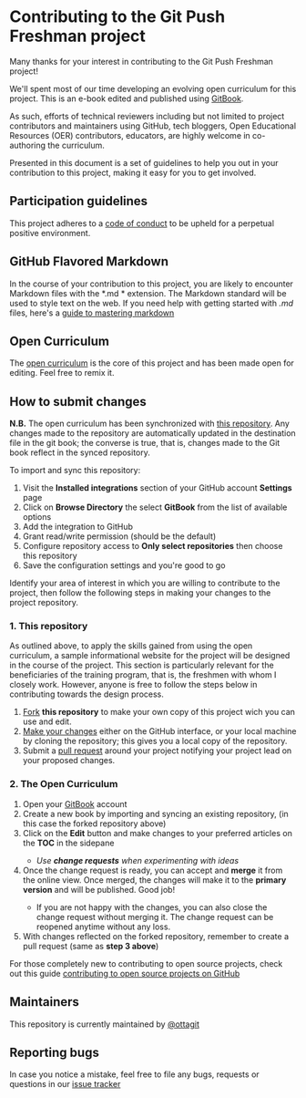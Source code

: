 # Contributing to the Git Push Freshman project

Many thanks for your interest in contributing to the Git Push Freshman project!

We'll spent most of our time developing an evolving open curriculum for this project. This is an e-book edited and published using <a href="https://www.gitbook.com">GitBook</a>. 

As such, efforts of technical reviewers including but not limited to project contributors and maintainers using GitHub, tech bloggers, Open Educational Resources (OER) contributors,  educators, are highly welcome in co-authoring the curriculum.

Presented in this document is a set of guidelines to help you out in your contribution to this project, making it easy for you to get involved.

## Participation guidelines

This project adheres to a <a href="https://github.com/ottagit/git_push_freshman/blob/master/CODE_OF_CONDUCT.md">code of conduct</a> to be upheld for a perpetual positive environment.

## GitHub Flavored Markdown
In the course of your contribution to this project, you are likely to encounter Markdown files with the *.md * extension. The Markdown standard will be used to style text on the web. If you need help with getting started with *.md* files, here's a <a href="https://guides.github.com/features/mastering-markdown/ ">guide to mastering markdown</a>

## Open Curriculum

The <a href="https://www.gitbook.com/book/ottagit/git-push-freshman-open-curriculum/details">open curriculum</a> is the core of this project and has been made open for editing. Feel free to remix it.

## How to submit changes 

<b>N.B.</b> The open curriculum has been synchronized with <a href="https://github.com/ottagit/git_push_freshman">this repository</a>. Any changes made to the repository are automatically updated in the destination file in the git book; the converse is true, that is, changes made to the Git book reflect in the synced repository.

To import and sync this repository:

<ol>
  <li>Visit the <b>Installed integrations</b> section of your GitHub account <b>Settings</b> page</li>
  <li>Click on <b>Browse Directory</b> the select <b>GitBook</b> from the list of available options</li>
  <li>Add the integration to GitHub</li>
  <li>Grant read/write permission (should be the default)</li>
  <li>Configure repository access to <b>Only select repositories</b> then choose this repository</li>
  <li>Save the configuration settings and you're good to go </li> 
</ol>

Identify your area of interest in which you are willing to contribute to the project, then follow the following steps
in making your changes to the project repository.

### 1. This repository

As outlined above, to apply the skills gained from using the open curriculum, a sample informational website for the project will be designed in the course of the project. This section is particularly relevant for the beneficiaries of the training program, that is, the freshmen with whom I closely work. However, anyone is free to follow the steps below in contributing towards the design process.

<ol>
  <li><a href="https://help.github.com/articles/fork-a-repo/">Fork</a> <b>this repository</b> to make your own copy of
  this project wich you can use and edit.</li>
  <li><a href="https://guides.github.com/activities/forking/#making-changes">Make your changes</a> either on the 
  GitHub interface, or your local machine by cloning the repository; this gives you a local copy of the repository.</li>
  <li>Submit a <a href="https://help.github.com/articles/about-pull-requests/">pull request</a> around your project
  notifying your project lead on your proposed changes.</li>
</ol>

### 2. The Open Curriculum

<ol>
  <li>Open your <a href="http://gitbook.com">GitBook</a> account </li>
  <li>Create a new book by importing and syncing an existing repository,  (in this case the forked repository above)</li> 
  <li>Click on the <b>Edit</b> button and make changes to your preferred articles on the <b>TOC</b> in the sidepane</li>
  <ul><li><i>Use <b>change requests</b> when experimenting with ideas</i></li></ul>
  <li>Once the change request is ready, you can accept and <b>merge</b> it from the online view. Once merged, the changes will make it to the <b>primary version</b> and will be published. Good job!</li>
  <ul><li>If you are not happy with the changes, you can also close the change request without merging it. The change request can be reopened anytime without any loss.</li></ul>
  <li>With changes reflected on the forked repository, remember to create a pull request (same as <b>step 3 above</b>)</li>
</ol>


For those completely new to contributing to open source projects, check out this 
guide <a href="https://akrabat.com/the-beginners-guide-to-contributing-to-a-github-project/">contributing to open source
projects on GitHub
</a>

## Maintainers

This repository is currently maintained by <a href="https://github.com/ottagit">@ottagit</a>

## Reporting bugs

In case you notice a mistake, feel free to file any bugs, requests or questions in our 
<a href="https://github.com/ottagit/git_push_freshman/issues">issue tracker</a>
